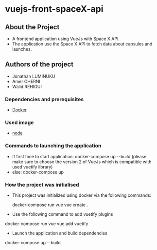 # vuejs-front-spaceX-api

## About the Project

- A frontend application using VueJs with Space X API.
- The application use the Space X API to fetch data about capsules and launches.

## Authors of the project

- Jonathan LUMINUKU
- Amer CHERNI
- Walid REHIOUI

### Dependencies and prerequisites

- [Docker](https://www.docker.com/)

### Used image

- [node](https://hub.docker.com/_/node)

### Commands to launching the application

- If first time to start application:
  docker-compose up --build
  (please make sure to choose the version 2 of VueJs which is compatible with used vuetify library)
- else:
  docker-compose up

### How the project was initialised

- This project was initialized using docker via the following commands:

  docker-compose run vue vue create .

- Use the following command to add vuetify plugins

docker-compose run vue vue add vuetify

- Launch the application and build dependencies

docker-compose up --build
